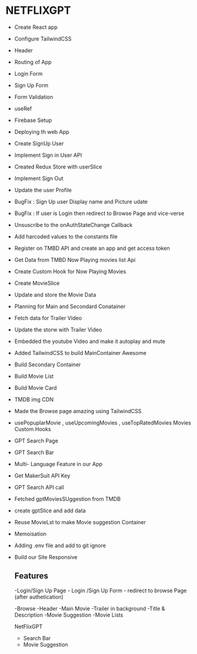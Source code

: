# NETFLIXGPT
- Create React app
- Configure TailwindCSS
- Header
- Routing of App
- Login Form
- Sign Up Form
- Form Validation
- useRef
- Firebase Setup
- Deploying th web App
- Create SignUp User
- Implement Sign in User API
- Created Redux Store with userSlice
- Implement Sign Out
- Update the user Profile
- BugFix : Sign Up user Display name and  Picture udate
- BugFix : If user is Login then redirect to Browse Page and vice-verse
- Unsuscribe to the onAuthStateChange Callback
- Add harcoded values to the constants file
- Register on TMBD API and create an app and get access token
- Get Data from TMBD Now Playing movies list Api
- Create Custom Hook for Now Playing Movies
- Create MovieSlice
- Update and store the Movie Data
- Planning for Main and Secondard Conatainer
- Fetch data for Trailer Video
- Update the storw with Trailer Video
- Embedded the youtube Video and make it autoplay and mute
- Added TailwindCSS to build MainContainer Awesome
- Build Secondary Container
- Build Movie List
- Build Movie Card
- TMDB img CDN
- Made the Browse page amazing using TailwindCSS
- usePopuplarMovie , useUpcomingMovies , useTopRatedMovies Movies Custom Hooks
- GPT Search Page
- GPT Search Bar
- Multi- Language Feature in our App
- Get MakerSuit API Key
- GPT Search API call
- Fetched gptMoviesSUggestion from TMDB
- create gptSlice and  add data
- Reuse MovieLst to make Movie suggestion Container
- Memoisation
- Adding .env file and add to git ignore
- Build our Site Responsive



  ## Features
  -Login/Sign Up Page
      - Login /Sign Up Form
      - redirect to browse Page (after authetication)

  -Browse
    -Header
    -Main Movie
      -Trailer in background
      -Title & Description
    -Movie Suggestion
      -Movie Lists

  NetFlixGPT
    - Search Bar
    - Movie Suggestion
